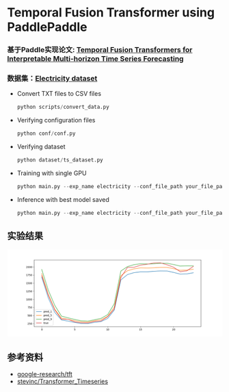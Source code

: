 # Temporal Fusion Transformer using PaddlePaddle
### 基于Paddle实现论文: [Temporal Fusion Transformers for Interpretable Multi-horizon Time Series Forecasting](https://arxiv.org/pdf/1912.09363.pdf)
### 数据集：[Electricity dataset](https://archive.ics.uci.edu/ml/machine-learning-databases/00321/LD2011_2014.txt.zip)

* Convert TXT files to CSV files

  ``` python
  python scripts/convert_data.py
  ```

* Verifying configuration files

  ```python
  python conf/conf.py
  ```

* Verifying dataset

  ```python
  python dataset/ts_dataset.py
  ```

* Training with single GPU

  ```python
  python main.py --exp_name electricity --conf_file_path your_file_path --inference False
  ```

* Inference with best model saved

  ```python
  python main.py --exp_name electricity --conf_file_path your_file_path --inference True
  ```

## 实验结果
![](images/Figure_1.png)

## 参考资料
- [google-research/tft](https://github.com/google-research/google-research/tree/master/tft)
- [stevinc/Transformer_Timeseries](https://github.com/stevinc/Transformer_Timeseries)
